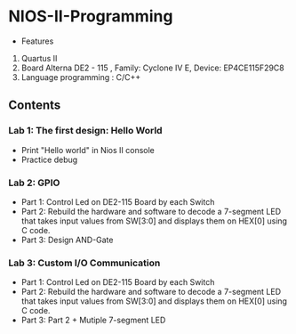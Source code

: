 # NIOS-II-Programming

- Features

1. Quartus II
2. Board Alterna DE2 - 115 ,
   Family: Cyclone IV E,
   Device: EP4CE115F29C8
3. Language programming : C/C++

## Contents

### Lab 1: The first design: Hello World

- Print "Hello world" in Nios II console
- Practice debug

### Lab 2: GPIO

- Part 1: Control Led on DE2-115 Board by each Switch
- Part 2: Rebuild the hardware and software to decode a 7-segment LED that takes input values from SW[3:0] and displays them on HEX[0] using C code.
- Part 3: Design AND-Gate

### Lab 3: Custom I/O Communication

- Part 1: Control Led on DE2-115 Board by each Switch
- Part 2: Rebuild the hardware and software to decode a 7-segment LED that takes input values from SW[3:0] and displays them on HEX[0] using C code.
- Part 3: Part 2 + Mutiple 7-segment LED
